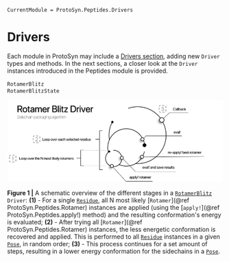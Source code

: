 ```@meta
CurrentModule = ProtoSyn.Peptides.Drivers
```

# Drivers

Each module in ProtoSyn may include a [Drivers section](@ref), adding new `Driver` types and methods. In the next sections, a closer look at the `Driver` instances introduced in the Peptides module is provided.

```@docs
RotamerBlitz
RotamerBlitzState
```

![ProtoSyn rotamer-blitz-driver](../../../assets/ProtoSyn-rotamer-blitz-driver.png)

**Figure 1 |** A schematic overview of the different stages in a [`RotamerBlitz`](@ref) `Driver`: **(1)** - For a single [`Residue`](@ref), all N most likely [`Rotamer`](@ref ProtoSyn.Peptides.Rotamer) instances are applied (using the [`apply!`](@ref ProtoSyn.Peptides.apply!) method) and the resulting conformation's energy is evaluated; **(2)** - After trying all [`Rotamer`](@ref ProtoSyn.Peptides.Rotamer) instances, the less energetic conformation is recovered and applied. This is performed to all [`Residue`](@ref) instances in a given [`Pose`](@ref), in random order; **(3)** - This process continues for a set amount of steps, resulting in a lower energy conformation for the sidechains in a [`Pose`](@ref).